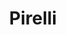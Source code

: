 ---
description: "A project presenting unique, visually-driven campaigns for a brand/product, solving problems or seizing opportunities, with creative finesse."
layout: "pirelli"
resources:
  - src: "assets/cover.jpg"
    title: "Cover for Pirelli"
  - src: "assets/mockup-1.jpg"
    title: "Escalator hand-railing mockup"
  - src: "assets/mockup-2.jpg"
    title: "Broken-down car without types mockup"
title: "Pirelli"
weight: 3
---